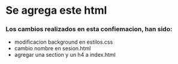 <html>
<head>
	
  <title>Cambios para GITHUB</title>
	
</head>
<body>
<h1>Se agrega este html </h1>
<h3>Los cambios realizados en esta confiemacion, han sido:</h3>
<ul>
  <li>modificacion background en estilos.css</li>
  <li>cambio nombre en sesion.html</li>
  <li>agregar una section y un h4 a index.html</li>
</ul>
<body>
  
</html>



